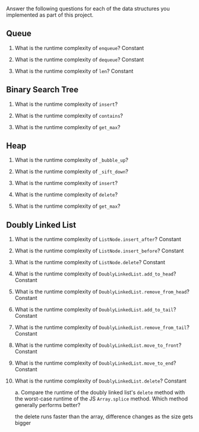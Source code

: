 Answer the following questions for each of the data structures you implemented as part of this project.

## Queue

1. What is the runtime complexity of `enqueue`? Constant

2. What is the runtime complexity of `dequeue`? Constant

3. What is the runtime complexity of `len`? Constant

## Binary Search Tree

1. What is the runtime complexity of `insert`?

2. What is the runtime complexity of `contains`?

3. What is the runtime complexity of `get_max`?

## Heap

1. What is the runtime complexity of `_bubble_up`?

2. What is the runtime complexity of `_sift_down`?

3. What is the runtime complexity of `insert`?

4. What is the runtime complexity of `delete`?

5. What is the runtime complexity of `get_max`?

## Doubly Linked List

1. What is the runtime complexity of `ListNode.insert_after`? Constant

2. What is the runtime complexity of `ListNode.insert_before`? Constant

3. What is the runtime complexity of `ListNode.delete`? Constant

4. What is the runtime complexity of `DoublyLinkedList.add_to_head`? Constant

5. What is the runtime complexity of `DoublyLinkedList.remove_from_head`? Constant

6. What is the runtime complexity of `DoublyLinkedList.add_to_tail`? Constant

7. What is the runtime complexity of `DoublyLinkedList.remove_from_tail`? Constant

8. What is the runtime complexity of `DoublyLinkedList.move_to_front`? Constant

9. What is the runtime complexity of `DoublyLinkedList.move_to_end`? Constant

10. What is the runtime complexity of `DoublyLinkedList.delete`? Constant

    a. Compare the runtime of the doubly linked list's `delete` method with the worst-case runtime of the JS `Array.splice` method. Which method generally performs better?

    the delete runs faster than the array, difference changes as the size gets bigger
